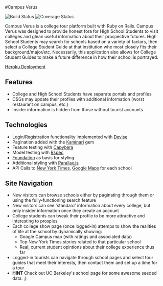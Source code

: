 #Campus Verus

![Build Status](https://codeship.com/projects/247cce80-e26e-0133-9815-5e7bb9818a79/status?branch=master) 
![Coverage Status](https://coveralls.io/repos/kamilleski/Campus-Verus/badge.png)

Campus Verus is a college tour platform built with Ruby on Rails. Campus Verus was designed to provide honest fora for High School Students to visit colleges and glean useful information about their prospective futures. High School Students may search for schools based on a variety of factors, then select a College Student Guide at that institution who most closely fits their background/major/etc. Necessarily, this application also allows for College Student Guides to make a future difference in how their school is portrayed.

[Heroku Deployment](https://campus-verus.herokuapp.com/)

## Features
* College and High School Students have separate portals and profiles
* CSGs may update their profiles with additional information (worst restaurant on campus, etc.)
* Insider information is hidden from those without tourist accounts

## Technologies
* Login/Registration functionality implemented with [Devise](https://github.com/plataformatec/devise/wiki)
* Pagination added with the [Kaminari](https://github.com/amatsuda/kaminari) gem
* Feature testing with [Capybara](https://github.com/jnicklas/capybara)
* Model testing with [Rspec](http://rspec.info/)
* [Foundation](http://foundation.zurb.com/sites/docs/) as basis for styling
* Additional styling with [Parallax.js](https://github.com/wagerfield/parallax)
* API Calls to [New York Times](http://developers.nytimes.com/), [Google Maps](https://developers.google.com/maps/) for each school

## Site Navigation
* New visitors can browse schools either by paginating through them or using the fully-functioning search feature
* New visitors can see 'standard' information about every college, but only insider information once they create an account
* College students can tweak their profile to be more attractive and interesting to prospies
* Each college show page (once logged-in) attemps to show the realities of life at the school by dynamically showing: 
  * Google Campus map (with ratings and associated data)
  * Top New York Times stories related to that particular school
  * Real, current student opintions about their college experience thus far
* Logged-in tourists can navigate through school pages and select tour guides that meet their interests, then contact them and set up a time for a tour
* **HINT** Check out UC Berkeley's school page for some awesome seeded data. ;)
